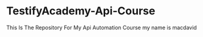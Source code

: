 # TestifyAcademy-Api-Course
This Is The Repository For My Api Automation Course
my name is macdavid
